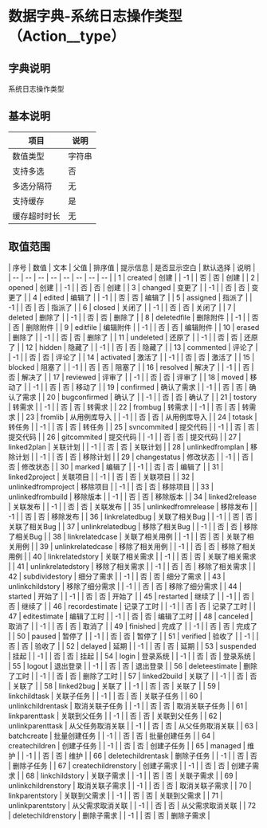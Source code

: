 # 数据字典-系统日志操作类型（Action__type）
## 字典说明
系统日志操作类型

## 基本说明
| 项目 | 说明 |
| -- | -- |
| 数值类型 | 字符串 |
| 支持多选 | 否 |
| 多选分隔符 | 无 |
| 支持缓存 | 是 |
| 缓存超时时长 | 无 |

## 取值范围
| 序号 | 数值 | 文本 | 父值 | 排序值 | 提示信息 | 是否显示空白 | 默认选择 | 说明 |
| -- | -- | -- | -- | -- | -- | -- | -- |
| 1 | created | 创建 |  | -1 |  | 否 | 否 | 创建 |
| 2 | opened | 创建 |  | -1 |  | 否 | 否 | 创建 |
| 3 | changed | 变更了 |  | -1 |  | 否 | 否 | 变更了 |
| 4 | edited | 编辑了 |  | -1 |  | 否 | 否 | 编辑了 |
| 5 | assigned | 指派了 |  | -1 |  | 否 | 否 | 指派了 |
| 6 | closed | 关闭了 |  | -1 |  | 否 | 否 | 关闭了 |
| 7 | deleted | 删除了 |  | -1 |  | 否 | 否 | 删除了 |
| 8 | deletedfile | 删除附件 |  | -1 |  | 否 | 否 | 删除附件 |
| 9 | editfile | 编辑附件 |  | -1 |  | 否 | 否 | 编辑附件 |
| 10 | erased | 删除了 |  | -1 |  | 否 | 否 | 删除了 |
| 11 | undeleted | 还原了 |  | -1 |  | 否 | 否 | 还原了 |
| 12 | hidden | 隐藏了 |  | -1 |  | 否 | 否 | 隐藏了 |
| 13 | commented | 评论了 |  | -1 |  | 否 | 否 | 评论了 |
| 14 | activated | 激活了 |  | -1 |  | 否 | 否 | 激活了 |
| 15 | blocked | 阻塞了 |  | -1 |  | 否 | 否 | 阻塞了 |
| 16 | resolved | 解决了 |  | -1 |  | 否 | 否 | 解决了 |
| 17 | reviewed | 评审了 |  | -1 |  | 否 | 否 | 评审了 |
| 18 | moved | 移动了 |  | -1 |  | 否 | 否 | 移动了 |
| 19 | confirmed | 确认了需求 |  | -1 |  | 否 | 否 | 确认了需求 |
| 20 | bugconfirmed | 确认了 |  | -1 |  | 否 | 否 | 确认了 |
| 21 | tostory | 转需求 |  | -1 |  | 否 | 否 | 转需求 |
| 22 | frombug | 转需求 |  | -1 |  | 否 | 否 | 转需求 |
| 23 | fromlib | 从用例库导入 |  | -1 |  | 否 | 否 | 从用例库导入 |
| 24 | totask | 转任务 |  | -1 |  | 否 | 否 | 转任务 |
| 25 | svncommited | 提交代码 |  | -1 |  | 否 | 否 | 提交代码 |
| 26 | gitcommited | 提交代码 |  | -1 |  | 否 | 否 | 提交代码 |
| 27 | linked2plan | 关联计划 |  | -1 |  | 否 | 否 | 关联计划 |
| 28 | unlinkedfromplan | 移除计划 |  | -1 |  | 否 | 否 | 移除计划 |
| 29 | changestatus | 修改状态 |  | -1 |  | 否 | 否 | 修改状态 |
| 30 | marked | 编辑了 |  | -1 |  | 否 | 否 | 编辑了 |
| 31 | linked2project | 关联项目 |  | -1 |  | 否 | 否 | 关联项目 |
| 32 | unlinkedfromproject | 移除项目 |  | -1 |  | 否 | 否 | 移除项目 |
| 33 | unlinkedfrombuild | 移除版本 |  | -1 |  | 否 | 否 | 移除版本 |
| 34 | linked2release | 关联发布 |  | -1 |  | 否 | 否 | 关联发布 |
| 35 | unlinkedfromrelease | 移除发布 |  | -1 |  | 否 | 否 | 移除发布 |
| 36 | linkrelatedbug | 关联了相关Bug |  | -1 |  | 否 | 否 | 关联了相关Bug |
| 37 | unlinkrelatedbug | 移除了相关Bug |  | -1 |  | 否 | 否 | 移除了相关Bug |
| 38 | linkrelatedcase | 关联了相关用例 |  | -1 |  | 否 | 否 | 关联了相关用例 |
| 39 | unlinkrelatedcase | 移除了相关用例 |  | -1 |  | 否 | 否 | 移除了相关用例 |
| 40 | linkrelatedstory | 关联了相关需求 |  | -1 |  | 否 | 否 | 关联了相关需求 |
| 41 | unlinkrelatedstory | 移除了相关需求 |  | -1 |  | 否 | 否 | 移除了相关需求 |
| 42 | subdividestory | 细分了需求 |  | -1 |  | 否 | 否 | 细分了需求 |
| 43 | unlinkchildstory | 移除了细分需求 |  | -1 |  | 否 | 否 | 移除了细分需求 |
| 44 | started | 开始了 |  | -1 |  | 否 | 否 | 开始了 |
| 45 | restarted | 继续了 |  | -1 |  | 否 | 否 | 继续了 |
| 46 | recordestimate | 记录了工时 |  | -1 |  | 否 | 否 | 记录了工时 |
| 47 | editestimate | 编辑了工时 |  | -1 |  | 否 | 否 | 编辑了工时 |
| 48 | canceled | 取消了 |  | -1 |  | 否 | 否 | 取消了 |
| 49 | finished | 完成了 |  | -1 |  | 否 | 否 | 完成了 |
| 50 | paused | 暂停了 |  | -1 |  | 否 | 否 | 暂停了 |
| 51 | verified | 验收了 |  | -1 |  | 否 | 否 | 验收了 |
| 52 | delayed | 延期 |  | -1 |  | 否 | 否 | 延期 |
| 53 | suspended | 挂起 |  | -1 |  | 否 | 否 | 挂起 |
| 54 | login | 登录系统 |  | -1 |  | 否 | 否 | 登录系统 |
| 55 | logout | 退出登录 |  | -1 |  | 否 | 否 | 退出登录 |
| 56 | deleteestimate | 删除了工时 |  | -1 |  | 否 | 否 | 删除了工时 |
| 57 | linked2build | 关联了 |  | -1 |  | 否 | 否 | 关联了 |
| 58 | linked2bug | 关联了 |  | -1 |  | 否 | 否 | 关联了 |
| 59 | linkchildtask | 关联子任务 |  | -1 |  | 否 | 否 | 关联子任务 |
| 60 | unlinkchildrentask | 取消关联子任务 |  | -1 |  | 否 | 否 | 取消关联子任务 |
| 61 | linkparenttask | 关联到父任务 |  | -1 |  | 否 | 否 | 关联到父任务 |
| 62 | unlinkparenttask | 从父任务取消关联 |  | -1 |  | 否 | 否 | 从父任务取消关联 |
| 63 | batchcreate | 批量创建任务 |  | -1 |  | 否 | 否 | 批量创建任务 |
| 64 | createchildren | 创建子任务 |  | -1 |  | 否 | 否 | 创建子任务 |
| 65 | managed | 维护 |  | -1 |  | 否 | 否 | 维护 |
| 66 | deletechildrentask | 删除子任务 |  | -1 |  | 否 | 否 | 删除子任务 |
| 67 | createchildrenstory | 创建子需求 |  | -1 |  | 否 | 否 | 创建子需求 |
| 68 | linkchildstory | 关联子需求 |  | -1 |  | 否 | 否 | 关联子需求 |
| 69 | unlinkchildrenstory | 取消关联子需求 |  | -1 |  | 否 | 否 | 取消关联子需求 |
| 70 | linkparentstory | 关联到父需求 |  | -1 |  | 否 | 否 | 关联到父需求 |
| 71 | unlinkparentstory | 从父需求取消关联 |  | -1 |  | 否 | 否 | 从父需求取消关联 |
| 72 | deletechildrenstory | 删除子需求 |  | -1 |  | 否 | 否 | 删除子需求 |

